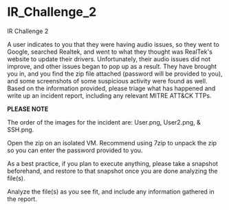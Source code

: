 # IR_Challenge_2
IR Challenge 2

A user indicates to you that they were having audio issues, so they went to Google, searched Realtek, and went to what they thought was RealTek's website to update their drivers. Unfortunately, their audio issues did not improve, and other issues began to pop up as a result. They have brought you in, and you find the zip file attached (password will be provided to you), and some screenshots of some suspicious activity were found as well. Based on the information provided, please triage what has happened and write up an incident report, including any relevant MITRE ATT&CK TTPs.

**PLEASE NOTE**


The order of the images for the incident are: User.png, User2.png, & SSH.png.

Open the zip on an isolated VM. Recommend using 7zip to unpack the zip so you can enter the password provided to you. 

As a best practice, if you plan to execute anything, please take a snapshot beforehand, and restore to that snapshot once you are done analyzing the file(s).

Analyze the file(s) as you see fit, and include any information gathered in the report. 
